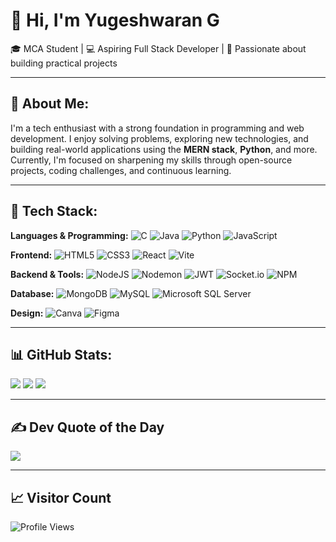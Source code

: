 # 👋 Hi, I'm Yugeshwaran G
🎓 MCA Student | 💻 Aspiring Full Stack Developer | 🚀 Passionate about building practical projects

---

## 💼 About Me:
I'm a tech enthusiast with a strong foundation in programming and web development. I enjoy solving problems, exploring new technologies, and building real-world applications using the **MERN stack**, **Python**, and more. Currently, I'm focused on sharpening my skills through open-source projects, coding challenges, and continuous learning.

---

## 🚀 Tech Stack:

**Languages & Programming:**
![C](https://img.shields.io/badge/c-%2300599C.svg?style=for-the-badge&logo=c&logoColor=white)
![Java](https://img.shields.io/badge/java-%23ED8B00.svg?style=for-the-badge&logo=openjdk&logoColor=white)
![Python](https://img.shields.io/badge/python-3670A0?style=for-the-badge&logo=python&logoColor=ffdd54)
![JavaScript](https://img.shields.io/badge/javascript-%23323330.svg?style=for-the-badge&logo=javascript&logoColor=%23F7DF1E)

**Frontend:**
![HTML5](https://img.shields.io/badge/html5-%23E34F26.svg?style=for-the-badge&logo=html5&logoColor=white)
![CSS3](https://img.shields.io/badge/css3-%231572B6.svg?style=for-the-badge&logo=css3&logoColor=white)
![React](https://img.shields.io/badge/react-%2320232a.svg?style=for-the-badge&logo=react&logoColor=%2361DAFB)
![Vite](https://img.shields.io/badge/vite-%23646CFF.svg?style=for-the-badge&logo=vite&logoColor=white)

**Backend & Tools:**
![NodeJS](https://img.shields.io/badge/node.js-6DA55F?style=for-the-badge&logo=node.js&logoColor=white)
![Nodemon](https://img.shields.io/badge/NODEMON-%23323330.svg?style=for-the-badge&logo=nodemon&logoColor=%BBDEAD)
![JWT](https://img.shields.io/badge/JWT-black?style=for-the-badge&logo=JSON%20web%20tokens)
![Socket.io](https://img.shields.io/badge/Socket.io-black?style=for-the-badge&logo=socket.io&badgeColor=010101)
![NPM](https://img.shields.io/badge/NPM-%23CB3837.svg?style=for-the-badge&logo=npm&logoColor=white)

**Database:**
![MongoDB](https://img.shields.io/badge/MongoDB-%234ea94b.svg?style=for-the-badge&logo=mongodb&logoColor=white)
![MySQL](https://img.shields.io/badge/mysql-4479A1.svg?style=for-the-badge&logo=mysql&logoColor=white)
![Microsoft SQL Server](https://img.shields.io/badge/Microsoft%20SQL%20Server-CC2927?style=for-the-badge&logo=microsoft%20sql%20server&logoColor=white)

**Design:**
![Canva](https://img.shields.io/badge/Canva-%2300C4CC.svg?style=for-the-badge&logo=Canva&logoColor=white)
![Figma](https://img.shields.io/badge/figma-%23F24E1E.svg?style=for-the-badge&logo=figma&logoColor=white)

---

## 📊 GitHub Stats:

![](https://github-readme-stats.vercel.app/api?username=Yugeshwaran-gm&theme=merko&hide_border=false&include_all_commits=true&count_private=true)
![](https://nirzak-streak-stats.vercel.app/?user=Yugeshwaran-gm&theme=merko&hide_border=false)
![](https://github-readme-stats.vercel.app/api/top-langs/?username=Yugeshwaran-gm&theme=merko&hide_border=false&layout=compact)

---

## ✍️ Dev Quote of the Day

![](https://quotes-github-readme.vercel.app/api?type=horizontal&theme=radical)

---

## 📈 Visitor Count

![Profile Views](https://komarev.com/ghpvc/?username=Yugeshwaran-gm&color=green)

<!-- Proudly created with GPRM ( https://gprm.itsvg.in ) -->
